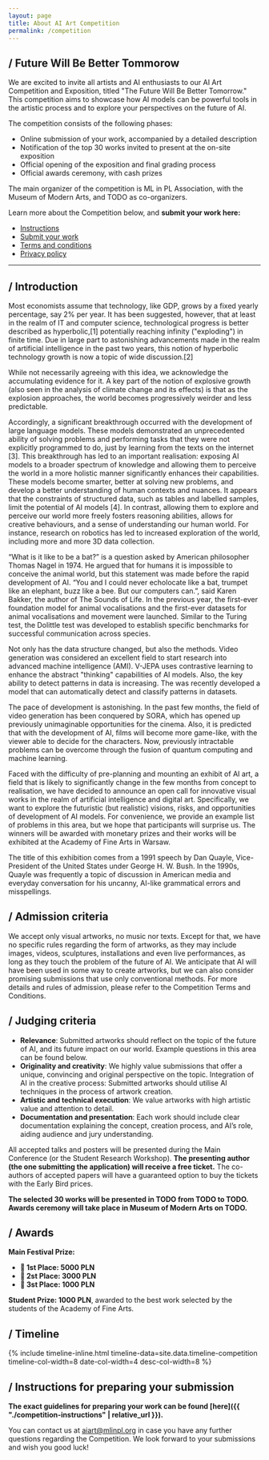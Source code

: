 ```yaml
---
layout: page
title: About AI Art Competition
permalink: /competition
---
```


## / Future Will Be Better Tommorow

We are excited to invite all artists and AI enthusiasts to our AI Art Competition and Exposition, titled "The Future Will Be Better Tomorrow." This competition aims to showcase how AI models can be powerful tools in the artistic process and to explore your perspectives on the future of AI.

The competition consists of the following phases:
- Online submission of your work, accompanied by a detailed description
- Notification of the top 30 works invited to present at the on-site exposition
- Official opening of the exposition and final grading process
- Official awards ceremony, with cash prizes

The main organizer of the competition is ML in PL Association, with the Museum of Modern Arts, and TODO as co-organizers.

Learn more about the Competition below, and **submit your work here:**

<ul class="list-inline banner-social-buttons">
    <li>
        <a href="{{ "./competition-instructions" | relative_url }}" class="btn btn-default btn-lg" target="_blank"><i class="fa-solid fa-list"></i> Instructions</a>
    </li>
    <li>
        <a href="https://mlinpl2024cfc.paperform.co/" class="btn btn-default btn-lg" target="_blank"><i class="fa-solid fa-list"></i> Submit your work</a>
    </li>
    <li>
        <a href="{{ "./competition-terms" | relative_url }}" class="btn btn-default"><i class="fa-solid fa-file-lines"></i> Terms and conditions</a>
    </li>
    <li>
        <a href="{{ "./privacy-policy" | relative_url }}" class="btn btn-default"><i class="fa-solid fa-file-lines"></i> Privacy policy</a>
    </li>
</ul>

---

## / Introduction

Most economists assume that technology, like GDP, grows by a fixed yearly percentage, say 2% per year. It has been suggested, however, that at least in the realm of IT and computer science, technological progress is better described as hyperbolic,[1] potentially reaching infinity ("exploding") in finite time. Due in large part to astonishing advancements made in the realm of artificial intelligence in the past two years, this notion of hyperbolic technology growth is now a topic of wide discussion.[2] 

While not necessarily agreeing with this idea, we acknowledge the accumulating evidence for it. A key part of the notion of explosive growth (also seen in the analysis of climate change and its effects) is that as the explosion approaches, the world becomes progressively weirder and less predictable.

Accordingly, a significant breakthrough occurred with the development of large language models. These models demonstrated an unprecedented ability of solving problems and performing tasks that they were not explicitly programmed to do, just by learning from the texts on the internet [3]. This breakthrough has led to an important realisation: exposing AI models to a broader spectrum of knowledge and allowing them to perceive the world in a more holistic manner significantly enhances their capabilities. These models become smarter, better at solving new problems, and develop a better understanding of human contexts and nuances. It appears that the constraints of structured data, such as tables and labelled samples, limit the potential of AI models [4]. In contrast, allowing them to explore and perceive our world more freely fosters reasoning abilities, allows for creative behaviours, and a sense of understanding our human world. For instance, research on robotics has led to increased exploration of the world, including more and more 3D data collection.

“What is it like to be a bat?” is a question asked by American philosopher Thomas Nagel in 1974. He argued that for humans it is impossible to conceive the animal world, but this statement was made before the rapid development of AI. “You and I could never echolocate like a bat, trumpet like an elephant, buzz like a bee. But our computers can.”, said Karen Bakker, the author of The Sounds of Life. In the previous year, the first-ever foundation model for animal vocalisations and the first-ever datasets for animal vocalisations and movement were launched. Similar to the Turing test, the Dolittle test was developed to establish specific benchmarks for successful communication across species.

Not only has the data structure changed, but also the methods. Video generation was considered an excellent field to start research into advanced machine intelligence (AMI). V-JEPA uses contrastive learning to enhance the abstract "thinking" capabilities of AI models. Also, the key ability to detect patterns in data is increasing. The was recently developed a model that can automatically detect and classify patterns in datasets.

The pace of development is astonishing. In the past few months, the field of video generation has been conquered by SORA, which has opened up previously unimaginable opportunities for the cinema. Also, it is predicted that with the development of AI, films will become more game-like, with the viewer able to decide for the characters. Now, previously intractable problems can be overcome through the fusion of quantum computing and machine learning.

Faced with the difficulty of pre-planning and mounting an exhibit of AI art, a field that is likely to significantly change in the few months from concept to realisation, we have decided to announce an open call for innovative visual works in the realm of artificial intelligence and digital art. Specifically, we want to explore the futuristic (but realistic) visions, risks, and opportunities of development of AI models. For convenience, we provide an example list of problems in this area, but we hope that participants will surprise us. The winners will be awarded with monetary prizes and their works will be exhibited at the Academy of Fine Arts in Warsaw.

The title of this exhibition comes from a 1991 speech by Dan Quayle, Vice-President of the United States under George H. W. Bush. In the 1990s, Quayle was frequently a topic of discussion in American media and everyday conversation for his uncanny, AI-like grammatical errors and misspellings.

## / Admission criteria

We accept only visual artworks, no music nor texts. Except for that, we have no specific rules regarding the form of artworks, as they may include images, videos, sculptures, installations and even live performances, as long as they touch the problem of the future of AI. We anticipate that AI will have been used in some way to create artworks, but we can also consider promising submissions that use only conventional methods. For more details and rules of admission, please refer to the Competition Terms and Conditions.

## / Judging criteria

- **Relevance**: Submitted artworks should reflect on the topic of the future of AI, and its future impact on our world. Example questions in this area can be found below.
- **Originality and creativity**: We highly value submissions that offer a unique, convincing and original perspective on the topic.
Integration of AI in the creative process: Submitted artworks should utilise AI techniques in the process of artwork creation.
- **Artistic and technical execution**: We value artworks with high artistic value and attention to detail.
- **Documentation and presentation**: Each work should include clear documentation explaining the concept, creation process, and AI’s role, aiding audience and jury understanding.

All accepted talks and posters will be presented during the Main Conference (or the Student Research Workshop). 
**The presenting author (the one submitting the application) will receive a free ticket.** 
The co-authors of accepted papers will have a guaranteed option to buy the tickets with the Early Bird prices.

**The selected 30 works will be presented in TODO from TODO to TODO. Awards ceremony will take place in Museum of Modern Arts on TODO.**

## / Awards

**Main Festival Prize:**
- **🥇 1st Place: 5000 PLN**
- **🥈 2st Place: 3000 PLN**
- **🥉 3st Place: 1000 PLN**

**Student Prize: 1000 PLN**, awarded to the best work selected by the students of the Academy of Fine Arts.

## / Timeline

{% include timeline-inline.html 
    timeline-data=site.data.timeline-competition
    timeline-col-width=8 
    date-col-width=4
    desc-col-width=8
%}

## / Instructions for preparing your submission

<!-- TODO -->
**The exact guidelines for preparing your work can be found [here]({{ "./competition-instructions" | relative_url }}).**

You can contact us at <a href="mailto:aiart@mlinpl.org">aiart@mlinpl.org</a> in case you have any further questions regarding the Competition. We look forward to your submissions and wish you good luck!
